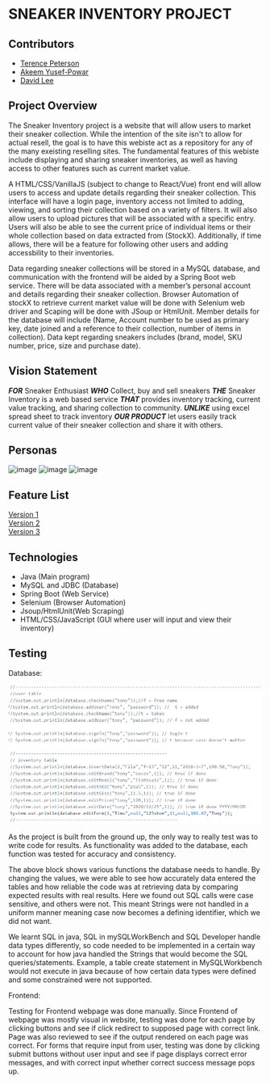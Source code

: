 # **SNEAKER INVENTORY PROJECT**

## **Contributors**
- [Terence Peterson](https://github.com/Terence21)
- [Akeem Yusef-Powar]()
- [David Lee]()

## **Project Overview**

The Sneaker Inventory project is a website that will allow users to market their sneaker collection. While the intention of the site isn't to allow for actual resell, the goal is to have this webiste act as a repository for any of the many exeisting reselling sites. The fundamental features of this webiste include displaying and sharing sneaker inventories, as well as having access to other features such as current market value.

A HTML/CSS/VanillaJS (subject to change to React/Vue) front end will allow users to access and update details regarding their sneaker collection. This interface will  have a login page, inventory access not limited to adding, viewing, and sorting their collection based on a variety of filters. It will also allow users to upload pictures that will be associated with a specific entry. Users will also be able to see the current price of individual items or their whole collection based on data extracted from (StockX). Additionally, if time allows, there will be a feature for following other users and adding accessbility to their inventories. 

Data regarding sneaker collections will be stored in a MySQL database, and communication with the frontend will be aided by a Spring Boot web service. There will be data associated with a member’s personal account and details regarding their sneaker collection. Browser Automation of stockX to retrieve current market value will be done with Selenium web driver and Scaping will be done with JSoup or HtmlUnit. Member details for the database will include (Name, Account number to be used as primary key, date joined and a reference to their collection, number of items in collection). Data kept regarding sneakers includes (brand, model, SKU number, price, size and purchase date).

## **Vision Statement**

**_FOR_** Sneaker Enthusiast
**_WHO_** Collect, buy and sell sneakers
**_THE_** Sneaker Inventory is a web based service
**_THAT_** provides inventory tracking, current value tracking, and sharing collection to community.
**_UNLIKE_** using excel spread sheet to track inventory
**_OUR PRODUCT_** let users easily track current value of their sneaker collection and share it with others.

## **Personas**
![image](https://user-images.githubusercontent.com/54731009/97953265-f5f44800-1d6d-11eb-8073-4869c74c4a1f.png)
![image](https://user-images.githubusercontent.com/54731009/97953293-086e8180-1d6e-11eb-8e84-f796abe9039c.png)
![image](https://user-images.githubusercontent.com/54731009/97953309-12908000-1d6e-11eb-9a67-d5b5aa5fd81d.png)



## **Feature List**

[Version 1](https://github.com/3296Fall2020/projects-01-sneaker-inventory/projects/1) <br/>
[Version 2](https://github.com/3296Fall2020/projects-01-sneaker-inventory/projects/2) <br/>
[Version 3](https://github.com/3296Fall2020/projects-01-sneaker-inventory/projects/3) <br/>

## **Technologies**
- Java (Main program)
-	MySQL and JDBC (Database)
- Spring Boot (Web Service)
- Selenium (Browser Automation)
- Jsoup/HtmlUnit(Web Scraping)
-	HTML/CSS/JavaScript (GUI where user will input and view their inventory)


## **Testing**

Database:

![GitHub Logo](database_testing.png)

As the project is built from the ground up, the only way to really test was to write code for results. As functionality was added to the database, each function was tested for accuracy and consistency.

The above block shows various functions the database needs to handle. By changing the values, we were able to see how accurately data entered the tables and how reliable the code was at retrieving data by comparing expected results with real results.
 Here we found out SQL calls were case sensitive, and others were not. This meant Strings were not handled in a uniform manner meaning case now becomes a defining identifier, which we did not want.
 
We learnt SQL in java, SQL in mySQLWorkBench and SQL Developer handle data types differently, so code needed to be implemented in a certain way to account for how java handled the Strings that would become the SQL queries/statements.  Example, a table create statement in MySQLWorkbench would not execute in java because of how certain data types were defined and some constrained were not supported. 

Frontend:

Testing for Frontend webpage was done manually.  Since Frontend of webpage was mostly visual in website, testing was done for each page by clicking buttons and see if click redirect to supposed page with correct link.  Page was also reviewed to see if the output rendered on each page was correct.  For forms that require input from user, testing was done by clicking submit buttons without user input and see if page displays correct error messages, and with correct input whether correct success message pops up.
